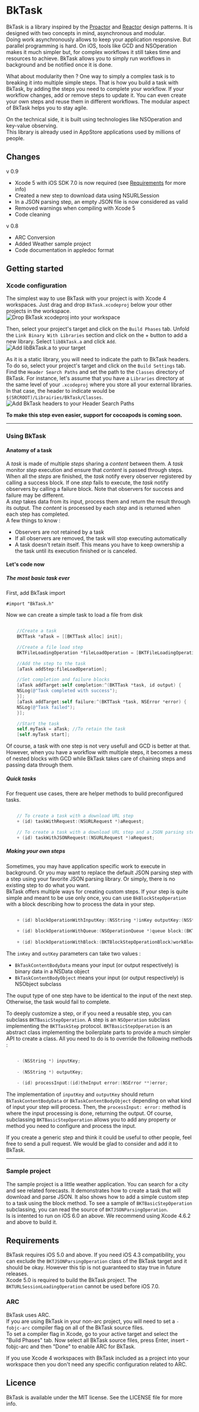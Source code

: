# BkTask
BkTask is a library inspired by the [Proactor](http://en.wikipedia.org/wiki/Proactor_pattern "Proactor pattern on Wikipedia") and [Reactor](http://en.wikipedia.org/wiki/Reactor_pattern "Reactor pattern on Wikipedia") design patterns. It is designed with two concepts in mind, asynchronous and modular.  
Doing work asynchronously allows to keep your application responsive. But parallel programming is hard. On iOS, tools like GCD and NSOperation makes it much simpler but, for complex workflows it still takes time and resources to achieve. BkTask allows you to simply run workflows in background and be notified once it is done.  

What about modularity then ? One way to simply a complex task is to breaking it into multiple simple steps. That is how you build a task with BkTask, by adding the steps you need to complete your workflow. If your workflow changes, add or remove steps to update it. You can even create your own steps and reuse them in different workflows. The modular aspect of BkTask helps you to stay agile.

On the technical side, it is built using technologies like NSOperation and key-value observing.  
This library is already used in AppStore applications used by millions of people. 

## Changes

v 0.9

* Xcode 5 with iOS SDK 7.0 is now required (see [Requirements](#requirements) for more info)
* Created a new step to download data using NSURLSession
* In a JSON parsing step, an empty JSON file is now considered as valid
* Removed warnings when compiling with Xcode 5
* Code cleaning

v 0.8  

* ARC Conversion
* Added Weather sample project
* Code documentation in appledoc format

## Getting started
### Xcode configuration
The simplest way to use BkTask with your project is with Xcode 4 workspaces. Just drag and drop `BkTask.xcodeproj` below your other projects in the workspace.  
![Drop BkTask xcodeproj into your workspace](https://github.com/Backelite/BkTask/raw/master/Images/BkTask_1.jpg "Drop BkTask xcodeproj into your workspace")  

Then, select your project's target and click on the `Build Phases` tab. Unfold the `Link Binary With Libraries` section and click on the + button to add a new library.
Select `libBkTask.a` and click `Add`.  
![Add libBkTask.a to your target](https://github.com/Backelite/BkTask/raw/master/Images/BkTask_2.jpg "Add libBkTask.a to your target")  

As it is a static library, you will need to indicate the path to BkTask headers. To do so, select your project's target and click on the `Build Settings` tab. Find the `Header Search Paths` and set the path to the `Classes` directory of BkTask.
For instance, let's assume that you have a `Libraries` directory at the same level of your `.xcodeproj` where you store all your external libraries. In that case, the header to indicate would be `$(SRCROOT)/Librairies/BkTask/Classes`.  
![Add BkTask headers to your Header Search Paths](https://github.com/Backelite/BkTask/raw/master/Images/BkTask_3.jpg "Add BkTask headers to your Header Search Paths")  

__To make this step even easier, support for cocoapods is coming soon.__

-------

### Using BkTask

#### Anatomy of a task
A _task_ is made of multiple _steps_ sharing a _content_ between them. A _task_ monitor _step_ execution and ensure that _content_ is passed through steps. When all the _steps_ are finished, the _task_ notify every observer registered by calling a success block. If one _step_ fails to execute, the _task_ notify observers by calling a failure block. Note that observers for success and failure may be different.  
A _step_ takes data from its input, process them and return the result through its output. The _content_ is processed by each _step_ and is returned when each step has completed.  
A few things to know : 

* Observers are not retained by a task
* If all observers are removed, the task will stop executing automatically
* A task doesn't retain itself. This means you have to keep ownership a the task until its execution finished or is canceled.

#### Let's code now
##### The most basic task ever

First, add BkTask import

	#import "BkTask.h"

Now we can create a simple task to load a file from disk

```Objective-C

	//Create a task
	BKTTask *aTask = [[BKTTask alloc] init];

	//Create a file load step
	BKTFileLoadingOperation *fileLoadOperation = [BKTFileLoadingOperation loadOperationWithFile:FILE_TO_OPEN_URL];

	//Add the step to the task
	[aTask addStep:fileLoadOperation];

	//Set completion and failure blocks
	[aTask addTarget:self completion:^(BKTTask *task, id output) {
    NSLog(@"Task completed with success");
	}];
	[aTask addTarget:self failure:^(BKTTask *task, NSError *error) {
    NSLog(@"Task failed");
	}];

	//Start the task
	self.myTask = aTask; //To retain the task
	[self.myTask start];
```

Of course, a task with one step is not very usefull and GCD is better at that. However, when you have a workflow with multiple steps, it becomes a mess of nested blocks with GCD while BkTask takes care of chaining steps and passing data through them.

##### Quick tasks

For frequent use cases, there are helper methods to build preconfigured tasks.  
```Objective-C

	// To create a task with a download URL step
	+ (id) taskWithRequest:(NSURLRequest *)aRequest;

	// To create a task with a download URL step and a JSON parsing step
	+ (id) taskWithJSONRequest:(NSURLRequest *)aRequest;
```

##### Making your own steps
Sometimes, you may have application specific work to execute in background. Or you may want to replace the default JSON parsing step with a step using your favorite JSON parsing library. Or simply, there is no existing step to do what you want.  
BkTask offers multiple ways for creating custom steps. If your step is quite simple and meant to be use only once, you can use `BkBlockStepOperation` with a block describing how to process the data in your step.

```Objective-C

	+ (id) blockOperationWithInputKey:(NSString *)inKey outputKey:(NSString *)outKey block:(BKTBlockStepOperationBlock)workBlock;
	
	+ (id) blockOperationWithQueue:(NSOperationQueue *)queue block:(BKTBlockStepOperationBlock)workBlock;
	
	+ (id) blockOperationWithBlock:(BKTBlockStepOperationBlock)workBlock;
```

The `inKey` and `outKey` parameters can take two values :

* `BkTaskContentBodyData` means your input (or output respectively) is binary data in a NSData object
* `BkTaskContentBodyObject` means your input (or output respectively) is NSObject subclass

The ouput type of one step have to be identical to the input of the next step. Otherwise, the task would fail to complete.    

To deeply customize a step, or if you need a reusable step, you can subclass `BKTBasicStepOperation`. A step is an `NSOperation` subclass implementing the `BKTTaskStep` protocol. `BKTBasicStepOperation` is an abstract class implementing the boilerplate parts to provide a much simpler API to create a class. All you need to do is to override the following methods :

```Objective-C

	- (NSString *) inputKey;
	
	- (NSString *) outputKey;
	
	- (id) processInput:(id)theInput error:(NSError **)error;
```

The implementation of `inputKey` and `outputKey` should return `BkTaskContentBodyData` or `BkTaskContentBodyObject` depending on what kind of input your step will process. Then, the `processInput: error:` method is where the input processing is done, returning the output. Of course, subclassing `BKTBasicStepOperation` allows you to add any property or method you need to configure and process the input.    

If you create a generic step and think it could be useful to other people, feel free to send a pull request. We would be glad to consider and add it to BkTask.

-------

### Sample project
The sample project is a little weather application. You can search for a city and see related forecasts. It demonstrates how to create a task that will download and parse JSON. It also shows how to add a simple custom step to a task using the block method. To see a sample of `BKTBasicStepOperation` subclassing, you can read the source of `BKTJSONParsingOperation`.  
Is is intented to run on iOS 6.0 an above. We recommend using Xcode 4.6.2 and above to build it.

## <a name="requirements"></a> Requirements
BkTask requires iOS 5.0 and above. If you need iOS 4.3 compatibility, you can exclude the `BKTJSONParsingOperation` class of the BkTask target and it should be okay. 
However this tip is not guaranteed to stay true in future releases.  
Xcode 5.0 is required to build the BkTask project. The `BKTURLSessionLoadingOperation` cannot be used before iOS 7.0.

### ARC
BkTask uses ARC.  
If you are using BkTask in your non-arc project, you will need to set a `-fobjc-arc` compiler flag on all of the BkTask source files.  
To set a compiler flag in Xcode, go to your active target and select the "Build Phases" tab. Now select all BkTask source files, press Enter, insert -fobjc-arc and then "Done" to enable ARC for BkTask.     

If you use Xcode 4 workspaces with BkTask included as a project into your workspace then you don't need any specific configuration related to ARC.

## Licence
BkTask is available under the MIT license. See the LICENSE file for more info.
